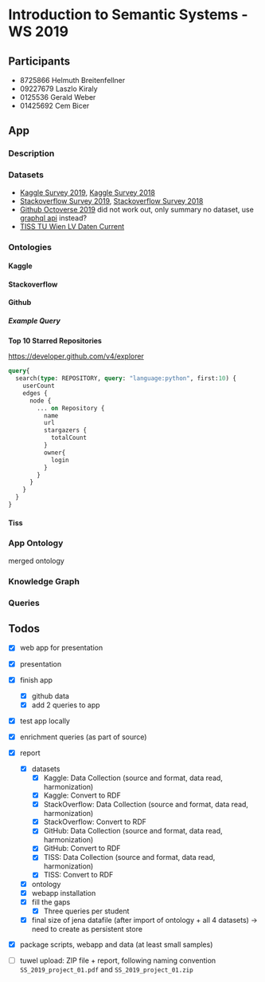 # Introduction to Semantic Systems - WS 2019

## Participants
* 8725866 Helmuth Breitenfellner
* 09227679 Laszlo Kiraly
* 0125536 Gerald Weber  
* 01425692 Cem Bicer  

## App

### Description

### Datasets

- [Kaggle Survey 2019](https://www.kaggle.com/c/kaggle-survey-2019), [Kaggle Survey 2018](https://www.kaggle.com/kaggle/kaggle-survey-2018)
- [Stackoverflow Survey 2019](https://insights.stackoverflow.com/survey/2019), [Stackoverflow Survey 2018](https://insights.stackoverflow.com/survey/2018)
- [Github Octoverse 2019](https://github.blog/2019-11-06-the-state-of-the-octoverse-2019/)
  did not work out, only summary no dataset, use [graphql api](https://medium.com/@fabiomolinar/using-githubs-graphql-to-retrieve-a-list-of-repositories-their-commits-and-some-other-stuff-ccbbb4e96d78) instead?
- [TISS TU Wien LV Daten Current](https://tiss.tuwien.ac.at/course/courseList.xhtml?dswid=6403&dsrid=238)

### Ontologies

#### Kaggle

#### Stackoverflow

#### Github

##### Example Query

**Top 10 Starred Repositories**

https://developer.github.com/v4/explorer
```graphql
query{
  search(type: REPOSITORY, query: "language:python", first:10) {
    userCount
    edges {
      node {
        ... on Repository {
          name
          url
          stargazers {
            totalCount
          }
          owner{
            login
          }
        }
      }
    }
  }
}
```

#### Tiss

### App Ontology

merged ontology

### Knowledge Graph

### Queries


## Todos

- [x] web app for presentation
- [x] presentation
- [x] finish app
  - [x] github data
  - [x] add 2 queries to app
- [x] test app locally
- [x] enrichment queries (as part of source)
- [x] report
  - [x] datasets
    - [x] Kaggle: Data Collection (source and format, data read, harmonization)
    - [x] Kaggle: Convert to RDF
    - [x] StackOverflow: Data Collection (source and format, data read, harmonization)
    - [x] StackOverflow: Convert to RDF
    - [x] GitHub: Data Collection (source and format, data read, harmonization)
    - [x] GitHub: Convert to RDF
    - [x] TISS: Data Collection (source and format, data read, harmonization)
    - [x] TISS: Convert to RDF
  - [x] ontology
  - [x] webapp installation
  - [x] fill the gaps
    - [x] Three queries per student
  - [x] final size of jena datafile (after import of ontology + all 4 datasets) -> need to create as persistent store
- [x] package scripts, webapp and data (at least small samples)
- [ ] tuwel upload: ZIP file + report, following naming convention `SS_2019_project_01.pdf` and `SS_2019_project_01.zip`


